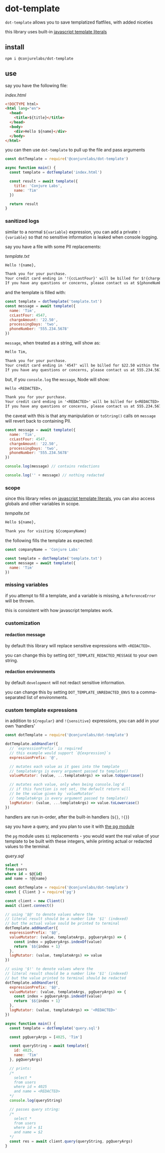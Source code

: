# dot-template

`dot-template` allows you to save templatized flatfiles, with added niceties

this library uses built-in [javascript template literals](https://developer.mozilla.org/en-US/docs/Web/JavaScript/Reference/Template_literals)

## install

```
npm i @conjurelabs/dot-template
```

## use

say you have the following file:

_index.html_
```html
<!DOCTYPE html>
<html lang="en">
  <head>
    <title>${title}</title>
  </head>
  <body>
    <div>Hello ${name}</div>
  </body>
</html>
```

you can then use `dot-template` to pull up the file and pass arguments

```js
const dotTemplate = require('@conjurelabs/dot-template')

async function main() {
  const template = dotTemplate('index.html')

  const result = await template({
    title: 'Conjure Labs',
    name: 'Tim'
  })

  return result
}
```

### sanitized logs

similar to a normal `${variable}` expression, you can add a private `!{variable}` so that no sensitive information is leaked when console logging.

say you have a file with some PII replacements:

_template.txt_
```txt
Hello !{name},

Thank you for your purchase.
Your credit card ending in '!{ccLastFour}' will be billed for $!{chargeAmount} within the next ${processingDays} business days.
If you have any questions or concerns, please contact us at ${phoneNumber}.
```

and the template is filled with:

```js
const template = dotTemplate('template.txt')
const message = await template({
  name: 'Tim',
  ccLastFour: 4547,
  chargeAmount: '22.50',
  processingDays: 'two',
  phoneNumber: '555.234.5678'
})
```

`message`, when treated as a string, will show as:

```txt
Hello Tim,

Thank you for your purchase.
Your credit card ending in '4547' will be billed for $22.50 within the next two business days.
If you have any questions or concerns, please contact us at 555.234.5678.
```

but, if you `console.log` the `message`, Node will show:

```txt
Hello <REDACTED>,

Thank you for your purchase.
Your credit card ending in '<REDACTED>' will be billed for $<REDACTED> within the next two business days.
If you have any questions or concerns, please contact us at 555.234.5678.
```

the caveat with this is that any manipulation or `toString()` calls on `message` will revert back to containing PII.

```js
const message = await template({
  name: 'Tim',
  ccLastFour: 4547,
  chargeAmount: '22.50',
  processingDays: 'two',
  phoneNumber: '555.234.5678'
})

console.log(message) // contains redactions

console.log('' + message) // nothing redacted
```

### scope

since this library relies on [javascript template literals](https://developer.mozilla.org/en-US/docs/Web/JavaScript/Reference/Template_literals), you can also access globals and other variables in scope.

_tempalte.txt_
```txt
Hello ${name},

Thank you for visiting ${companyName}
```

the following fills the template as expected:

```js
const companyName = 'Conjure Labs'

const template = dotTemplate('template.txt')
const message = await template({
  name: 'Tim'
})
```

### missing variables

if you attempt to fill a template, and a variable is missing, a `ReferenceError` will be thrown.

this is consistent with how javascript templates work.

### customization

#### redaction message

by default this library will replace sensitive expressions with `<REDACTED>`.

you can change this by setting `DOT_TEMPLATE_REDACTED_MESSAGE` to your own string.

#### redaction environments

by default `development` will not redact sensitive information.

you can change this by setting `DOT_TEMPLATE_UNREDACTED_ENVS` to a comma-separated list of environments.

### custom template expressions

in addition to `${regular}` and `!{sensitive}` expressions, you can add in your own 'handlers'

```js
const dotTemplate = require('@conjurelabs/dot-template')

dotTemplate.addHandler({
  // `expressionPrefix` is required
  // this example would support `@{expression}`s
  expressionPrefix: '@',

  // mutates each value as it goes into the template
  // templateArgs is every argument passed to template()
  valueMutator: (value, ...templateArgs) => value.toUppercase()

  // mutates each value, only when being console.log'd
  // if this function is not set, the default return will
  // be the value given by `valueMutator`
  // templateArgs is every argument passed to template()
  logMutator: (value, ...templateArgs) => value.toLowercase()
})
```

handlers are run in-order, after the built-in handlers (`${}`, `!{}`)

say you have a query, and you plan to use it with [the pg module](https://node-postgres.com/)

the `pg` module uses `$1` replacements - you would want the real value of your template to be built with these integers, while printing actual or redacted values to the terminal.

_query.sql_
```sql
select *
from users
where id = $@{id}
and name = !@{name}
```

```js
const dotTemplate = require('@conjurelabs/dot-template')
const { Client } = require('pg')

const client = new Client()
await client.connect()

// using '$@' to denote values where the
// literal result should be a number like '$1' (indexed)
// but the actual value sould be printed to terminal
dotTemplate.addHandler({
  expressionPrefix: '$@',
  valueMutator: (value, templateArgs, pgQueryArgs) => {
    const index = pgQueryArgs.indexOf(value)
    return `$${index + 1}`
  },
  logMutator: (value, templateArgs) => value
})

// using '$!' to denote values where the
// literal result should be a number like '$1' (indexed)
// but the value printed to terminal should be redacted
dotTemplate.addHandler({
  expressionPrefix: '$@',
  valueMutator: (value, templateArgs, pgQueryArgs) => {
    const index = pgQueryArgs.indexOf(value)
    return `$${index + 1}`
  },
  logMutator: (value, templateArgs) => '<REDACTED>'
})

async function main() {
  const template = dotTemplate('query.sql')

  const pgQueryArgs = [4025, 'Tim']

  const queryString = await template({
    id: 4025,
    name: 'Tim'
  }, pgQueryArgs)

  // prints:
  /*
    select *
    from users
    where id = 4025
    and name = <REDACTED>
  */
  console.log(queryString)

  // passes query string:
  /*
    select *
    from users
    where id = $1
    and name = $2
  */
  const res = await client.query(queryString, pgQueryArgs)
}
```
